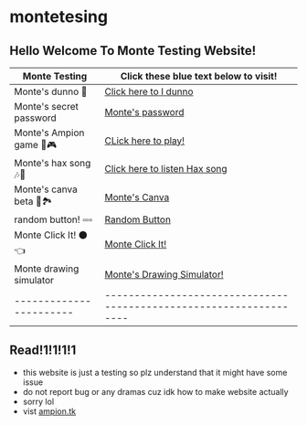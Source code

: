 # montetesing

## Hello Welcome To Monte Testing Website!

| Monte Testing         |   Click these blue text below to visit!                          |
|-----------------------|------------------------------------------------------------------|
|Monte's dunno    🤔     |[Click here to I dunno](/montetesting/idunno)                     |
|Monte's secret password|[Monte's password](/montetesting/ayyosecrets)                     |
|Monte's Ampion game 👾🎮 |[CLick here to play!](/montetesting/ampiongamestetris)            |
|Monte's hax song  🎶🎵   |[Click here to listen Hax song](/montetesting/Haxsong.mp3)        |
|Monte's canva beta 🌃🏞️ |[Monte's Canva](/montetesting/montecanva1)                        |
|random button!   ▫️▫️▫️   |[Random Button](/montetesting/randombuttons)                      |
|Monte Click It!  ⚫️👈    |[Monte Click It!](/montetesting/monteclickitgame)                 |
|Monte drawing simulator|[Monte's Drawing Simulator!](/montetesting/montedrawingsimulator) |                                                              
|-----------------------|------------------------------------------------------------------|

## Read!1!1!1!1
 - this website is just a testing so plz understand that it might have some issue
 - do not report bug or any dramas cuz idk how to make website actually
 - sorry lol
 - vist [ampion.tk](https://ampion.tk)
